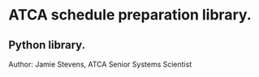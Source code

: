 # ATCA schedule preparation library.
## Python library.

Author: Jamie Stevens, ATCA Senior Systems Scientist

